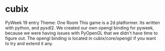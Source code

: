 cubix
=====

PyWeek 19 entry Theme: One Room
This game is a 2d platformer. Its written with python, and pysdl2.
We created our own opengl binding for pyweek, because we were having issues with PyOpenGL that we didn't have time to figure out.
The opengl binding is located in cubix/core/opengl/ if you want to try and extend it any.
